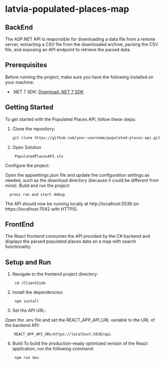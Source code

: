 # latvia-populated-places-map

## BackEnd

The ASP.NET API is responsible for downloading a data file from a remote server, extracting a CSV file from the downloaded archive, parsing the CSV file, and exposing an API endpoint to retrieve the parsed data.

## Prerequisites

Before running the project, make sure you have the following installed on your machine:

- .NET 7 SDK: [Download .NET 7 SDK](https://dotnet.microsoft.com/en-us/download/dotnet/7.0)

## Getting Started

To get started with the Populated Places API, follow these steps:

1. Clone the repository:

    ```bash
    git clone https://github.com/your-username/populated-places-api.git
    
2. Open Solution

        PopulatedPlacesAPI.sln
  
Configure the project:

Open the appsettings.json file and update the configuration settings as needed, such as the download directory (because it could be different from mine).
Build and run the project:

      press run and start debug
      
The API should now be running locally at http://localhost:5038 (or https://localhost:7042 with HTTPS).

## FrontEnd

The React frontend consumes the API provided by the C# backend and displays the parsed populated places data on a map with search functionality.

## Setup and Run

1. Navigate to the frontend project directory:

        cd /ClientSide
        
2. Install the dependencies:

        npm install
        
3. Set the API URL:

Open the .env file and set the REACT_APP_API_URL variable to the URL of the backend API:

        REACT_APP_API_URL=https://localhost:5038/api
        
4. Build
To build the production-ready optimized version of the React application, run the following command:

        npm run dev

